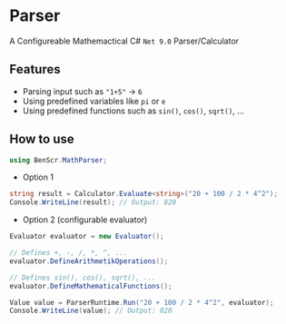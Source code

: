 # Parser
A Configureable Mathemactical C# `Net 9.0` Parser/Calculator

## Features
- Parsing input such as `"1+5"` -> `6`
- Using predefined variables like `pi` or `e`
- Using predefined functions such as `sin()`, `cos()`, `sqrt()`, ...

## How to use
```csharp
using BenScr.MathParser;
```

- Option 1
```csharp
string result = Calculator.Evaluate<string>("20 + 100 / 2 * 4^2");
Console.WriteLine(result); // Output: 820
```

- Option 2 (configurable evaluator)
```csharp
Evaluator evaluator = new Evaluator();

// Defines +, -, /, *, ^, ...
evaluator.DefineArithmetikOperations();

// Defines sin(), cos(), sqrt(), ...
evaluator.DefineMathematicalFunctions();

Value value = ParserRuntime.Run("20 + 100 / 2 * 4^2", evaluator);
Console.WriteLine(value); // Output: 820
```


